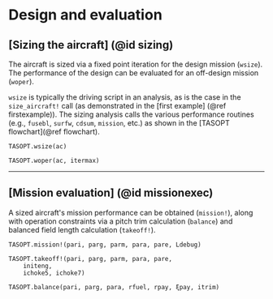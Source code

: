 # Design and evaluation

## [Sizing the aircraft] (@id sizing)

The aircraft is sized via a fixed point iteration for the design mission (`wsize`). The performance of the design can be evaluated for an off-design mission (`woper`).

`wsize` is typically the driving script in an analysis, as is the case in the `size_aircraft!` call (as demonstrated in the [first example] (@ref firstexample)). The sizing analysis calls the various performance routines (e.g., `fusebl`, `surfw`, `cdsum`, `mission`, etc.) as shown in the [TASOPT flowchart](@ref flowchart).

```@docs
TASOPT.wsize(ac)

TASOPT.woper(ac, itermax)
```
---

## [Mission evaluation] (@id missionexec)
A sized aircraft's mission performance can be obtained (`mission!`), along with operation constraints via a pitch trim calculation (`balance`) and balanced field length calculation (`takeoff!`).

```@docs
TASOPT.mission!(pari, parg, parm, para, pare, Ldebug)

TASOPT.takeoff!(pari, parg, parm, para, pare,
    initeng,
    ichoke5, ichoke7)

TASOPT.balance(pari, parg, para, rfuel, rpay, ξpay, itrim)

```

